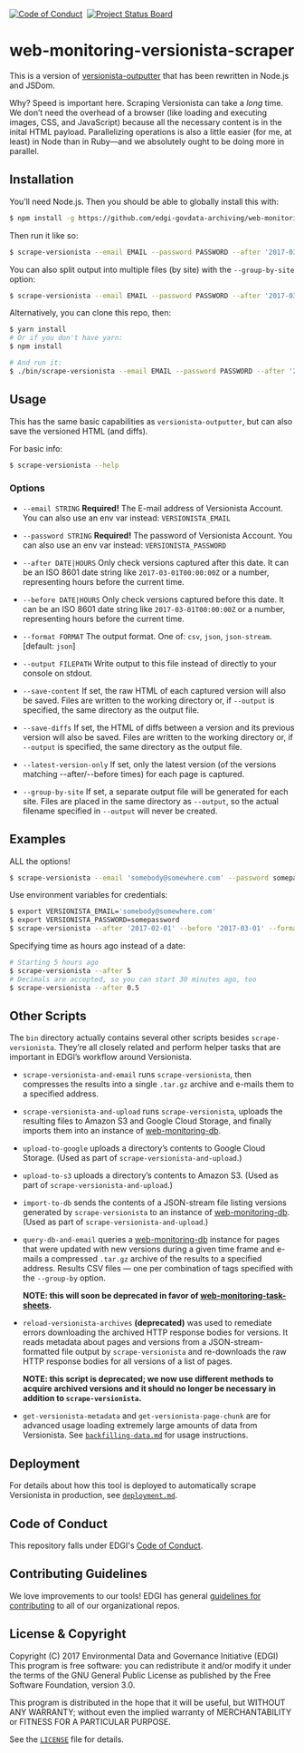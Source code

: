 [![Code of Conduct](https://img.shields.io/badge/%E2%9D%A4-code%20of%20conduct-blue.svg?style=flat)](https://github.com/edgi-govdata-archiving/overview/blob/master/CONDUCT.md) &nbsp;[![Project Status Board](https://img.shields.io/badge/✔-Project%20Status%20Board-green.svg?style=flat)](https://github.com/orgs/edgi-govdata-archiving/projects/4)

# web-monitoring-versionista-scraper

This is a version of [versionista-outputter](https://github.com/edgi-govdata-archiving/versionista-outputter) that has been rewritten in Node.js and JSDom.

Why? Speed is important here. Scraping Versionista can take a *long* time. We don’t need the overhead of a browser (like loading and executing images, CSS, and JavaScript) because all the necessary content is in the inital HTML payload. Parallelizing operations is also a little easier (for me, at least) in Node than in Ruby—and we absolutely ought to be doing more in parallel.


## Installation

You’ll need Node.js. Then you should be able to globally install this with:

```sh
$ npm install -g https://github.com/edgi-govdata-archiving/web-monitoring-versionista-scraper.git
```

Then run it like so:

```sh
$ scrape-versionista --email EMAIL --password PASSWORD --after '2017-03-22' --format csv --output './scrape/versions.csv'
```

You can also split output into multiple files (by site) with the `--group-by-site` option:

```sh
$ scrape-versionista --email EMAIL --password PASSWORD --after '2017-03-22' --format csv --output './scrape/versions.csv' --group-by-site
```

Alternatively, you can clone this repo, then:

```sh
$ yarn install
# Or if you don't have yarn:
$ npm install

# And run it:
$ ./bin/scrape-versionista --email EMAIL --password PASSWORD --after '2017-03-22' --format csv --output './scrape/versions.csv'
```


## Usage

This has the same basic capabilities as `versionista-outputter`, but can also save the versioned HTML (and diffs).

For basic info:

```sh
$ scrape-versionista --help
```

### Options

- `--email STRING` **Required!** The E-mail address of Versionista Account. You can also use an env var instead: `VERSIONISTA_EMAIL`

- `--password STRING` **Required!** The password of Versionista Account. You can also use an env var instead: `VERSIONISTA_PASSWORD`

- `--after DATE|HOURS` Only check versions captured after this date. It can be an ISO 8601 date string like `2017-03-01T00:00:00Z` or a number, representing hours before the current time.

- `--before DATE|HOURS` Only check versions captured before this date. It can be an ISO 8601 date string like `2017-03-01T00:00:00Z` or a number, representing hours before the current time.

- `--format FORMAT` The output format. One of: `csv`, `json`, `json-stream`. [default: `json`]

- `--output FILEPATH` Write output to this file instead of directly to your console on stdout.

- `--save-content` If set, the raw HTML of each captured version will also be saved. Files are written to the working directory or, if `--output` is specified, the same directory as the output file.

- `--save-diffs` If set, the HTML of diffs between a version and its previous version will also be saved. Files are written to the working directory or, if `--output` is specified, the same directory as the output file.

- `--latest-version-only` If set, only the latest version (of the versions matching --after/--before times) for each page is captured.

- `--group-by-site` If set, a separate output file will be generated for each site. Files are placed in the same directory as `--output`, so the actual filename specified in `--output` will never be created.


## Examples

ALL the options!

```sh
$ scrape-versionista --email 'somebody@somewhere.com' --password somepassword --after '2017-02-01' --before '2017-03-01' --format csv --output './scrape/versions.csv' --save-content --save-diffs
```

Use environment variables for credentials:

```sh
$ export VERSIONISTA_EMAIL='somebody@somewhere.com'
$ export VERSIONISTA_PASSWORD=somepassword
$ scrape-versionista --after '2017-02-01' --before '2017-03-01' --format csv --output './scrape/versions.csv' --save-content --save-diffs
```

Specifying time as hours ago instead of a date:

```sh
# Starting 5 hours ago
$ scrape-versionista --after 5
# Decimals are accepted, so you can start 30 minutes ago, too
$ scrape-versionista --after 0.5
```


## Other Scripts

The `bin` directory actually contains several other scripts besides `scrape-versionista`. They’re all closely related and perform helper tasks that are important in EDGI’s workflow around Versionista.

- `scrape-versionista-and-email` runs `scrape-versionista`, then compresses the results into a single `.tar.gz` archive and e-mails them to a specified address.

- `scrape-versionista-and-upload` runs `scrape-versionista`, uploads the resulting files to Amazon S3 and Google Cloud Storage, and finally imports them into an instance of [web-monitoring-db][].

- `upload-to-google` uploads a directory’s contents to Google Cloud Storage. (Used as part of `scrape-versionista-and-upload`.)

- `upload-to-s3` uploads a directory’s contents to Amazon S3. (Used as part of `scrape-versionista-and-upload`.)

- `import-to-db` sends the contents of a JSON-stream file listing versions generated by `scrape-versionista` to an instance of [web-monitoring-db][]. (Used as part of `scrape-versionista-and-upload`.)

- `query-db-and-email` queries a [web-monitoring-db][] instance for pages that were updated with new versions during a given time frame and e-mails a compressed `.tar.gz` archive of the results to a specified address. Results CSV files — one per combination of tags specified with the `--group-by` option.

    **NOTE: this will soon be deprecated in favor of [web-monitoring-task-sheets][].**

- `reload-versionista-archives` **(deprecated)** was used to remediate errors downloading the archived HTTP response bodies for versions. It reads metadata about pages and versions from a JSON-stream-formatted file output by `scrape-versionista` and re-downloads the raw HTTP response bodies for all versions of a list of pages.

    **NOTE: this script is deprecated; we now use different methods to acquire archived versions and it should no longer be necessary in addition to `scrape-versionista`.**

- `get-versionista-metadata` and `get-versionista-page-chunk` are for advanced usage loading extremely large amounts of data from Versionista. See [`backfilling-data.md`](./backfilling-data.md) for usage instructions.


## Deployment

For details about how this tool is deployed to automatically scrape Versionista in production, see [`deployment.md`](deployment.md).

## Code of Conduct

This repository falls under EDGI's [Code of Conduct](https://github.com/edgi-govdata-archiving/overview/blob/master/CONDUCT.md).

## Contributing Guidelines

We love improvements to our tools! EDGI has general [guidelines for contributing](https://github.com/edgi-govdata-archiving/overview/blob/master/CONTRIBUTING.md) to all of our organizational repos.


## License & Copyright

Copyright (C) 2017 Environmental Data and Governance Initiative (EDGI)
This program is free software: you can redistribute it and/or modify it under the terms of the GNU General Public License as published by the Free Software Foundation, version 3.0.

This program is distributed in the hope that it will be useful, but WITHOUT ANY WARRANTY; without even the implied warranty of MERCHANTABILITY or FITNESS FOR A PARTICULAR PURPOSE.

See the [`LICENSE`](https://github.com/edgi-govdata-archiving/web-monitoring-versionista-scraper/blob/master/LICENSE) file for details.


[web-monitoring-db]: https://github.com/edgi-govdata-archiving/web-monitoring-db/
[web-monitoring-task-sheets]: https://github.com/edgi-govdata-archiving/web-monitoring-task-sheets/
